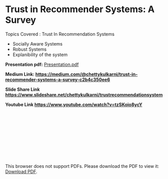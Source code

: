 # **Trust in Recommender Systems: A Survey**

Topics Covered :
Trust In Recommendation Systems
* Socially Aware Systems
* Robust Systems
* Explanibility of the system

**Presentation pdf:**
[Presentation.pdf](https://github.com/chettkulkarni/deep_learning/blob/master/Short%20Story/Trust_Chetan_Presentation_in_pdf.pdf)

**Medium Link: https://medium.com/@chettykulkarni/trust-in-recommender-systems-a-survey-c2b4c350ee6**

**Slide Share Link https://www.slideshare.net/chettykulkarni/trustrecommendationsystem**

**Youtube Link https://www.youtube.com/watch?v=tzSKoio8ycY**



<object data="https://github.com/chettkulkarni/deep_learning/blob/master/Short%20Story/Trust_Chetan_Presentation_in_pdf.pdf" type="application/pdf" width="700px" height="700px">
    <embed src="https://github.com/chettkulkarni/deep_learning/blob/master/Short%20Story/Trust_Chetan_Presentation_in_pdf.pdf">
        <p>This browser does not support PDFs. Please download the PDF to view it: <a href="https://github.com/chettkulkarni/deep_learning/blob/master/Short%20Story/Trust_Chetan_Presentation_in_pdf.pdf">Download PDF</a>.</p>
    </embed>
</object>
